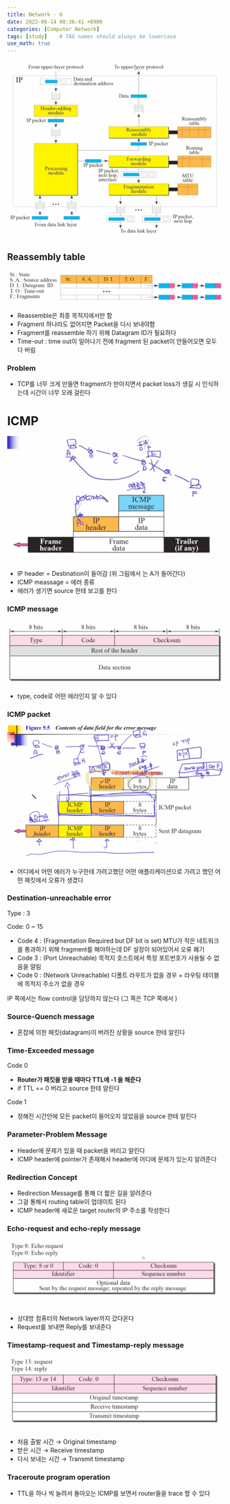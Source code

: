 ```yaml
---
title: Network - 6
date: 2022-06-14 00:36:41 +0900
categories: [Computer Network]
tags: [study]    # TAG names should always be lowercase
use_math: true
---
```


<img src="/assets/img/network_img/network_17.png">


## Reassembly table

<img src="/assets/img/network_img/network_18.png">


- Reassemble은 최종 목적지에서만 함
- Fragment 하나라도 없어지면 Packet을 다시 보내야함
- Fragment를 reassemble 하기 위해 Datagram ID가 필요하다
- Time-out : time out이 일어나기 전에 fragment 된 packet이 안들어오면 모두 다 버림

### Problem

- TCP를 너무 크게 만들면 fragment가 만아지면서 packet loss가 생길  시 인식하는데 시간이 너무 오래 걸린다

# ICMP

 
<img src="/assets/img/network_img/network_19.png">


- IP header = Destination이 들어감  (위 그림에서 는 A가 들어간다)
- ICMP meassage = 에러 종류
- 에러가 생기면 source 한테 보고를 한다

### ICMP message

<img src="/assets/img/network_img/network_20.png">

- type, code로 어떤 에러인지 알 수 있다

### ICMP packet

<img src="/assets/img/network_img/network_21.png">


- 어디에서 어떤 에러가 누구한테 가려고했던 어떤 애플리케이션으로 가려고 했던 어떤 패킷에서 오류가 생겼다

### Destination-unreachable error

Type : 3

Code: 0 ~ 15

- Code 4 : (Fragmentation Required but DF bit is set) MTU가 작은 네트워크를 통과하기 위해 fragment를 해야하는데 DF 설정이 되어있어서 오류 폐기
- Code 3 : (Port Unreachable) 목적지 호스트에서 특정 포트번호가 사용될 수 없음을 알림
- Code 0 : (Network Unreachable) 디폴트 라우트가 없을 경우 + 라우팅 테이블에 목적지 주소가 없을 경우

IP 쪽에서는 flow control을 담당하지 않는다 (그 쪽은 TCP 쪽에서 )

### Source-Quench message

- 혼잡에 의한 패킷(datagram)이 버려진 상황을 source 한테 알린다

### Time-Exceeded message

Code 0

- **Router가 패킷을 받을 때마다 TTL에 -1 을 해준다**
- if TTL == 0 버리고 source 한테 알린다

Code 1

- 정해진 시간안에 모든 packet이 들어오지 않았음을 source 한테 알린다

### Parameter-Problem Message

- Header에 문제가 있을 때 packet을 버리고 알린다
- ICMP header에 pointer가 존재해서 header에 어디에 문제가 있는지 알려준다

### Redirection Concept

- Redirection Message를 통해 더 짧은 길을 알려준다
- 그걸 통해서 routing table이 업데이트 된다
- ICMP header에 새로운 target router의 IP 주소를 작성한다

### Echo-request and echo-reply message

<img src="/assets/img/network_img/network_22.png">


- 상대방 컴퓨터의 Network layer까지 갔다온다
- Request를 보내면 Reply를 보내준다

### Timestamp-request and Timestamp-reply message

<img src="/assets/img/network_img/network_23.png">


- 처음 출발 시간 → Original timestamp
- 받은 시간 → Receive timestamp
- 다시 보내는 시간 → Transmit timestamp

### Traceroute program operation

- TTL을 하나 씩 늘려서 돌아오는 ICMP를 보면서 router들을 trace 할 수 있다